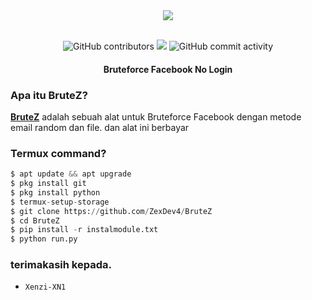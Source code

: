 <div align="center">
  <img src="https://i.ibb.co/zNV6s37/20240324-144627.jpg">
  <br>
  <br>
  <p>
    <img alt="GitHub contributors" src="https://img.shields.io/github/contributors/ZexDev4/ConfigHc">
    <img src="https://img.shields.io/badge/Version-1.0-brightgreen.svg?style=shields">
    <img alt="GitHub commit activity" src="https://img.shields.io/github/commit-activity/m/ZexDev4/ConfigHc">
  </p>
  <h4> Bruteforce Facebook No Login </h4>
</div>

### Apa itu BruteZ?
[**BruteZ**](https://github.com/ZexDev4/BruteZ/) adalah sebuah alat untuk Bruteforce Facebook dengan metode email random dan file. dan alat ini berbayar 

### Termux command?
```python
$ apt update && apt upgrade
$ pkg install git
$ pkg install python
$ termux-setup-storage
$ git clone https://github.com/ZexDev4/BruteZ
$ cd BruteZ
$ pip install -r instalmodule.txt
$ python run.py
```
### terimakasih kepada.
 - `Xenzi-XN1`
